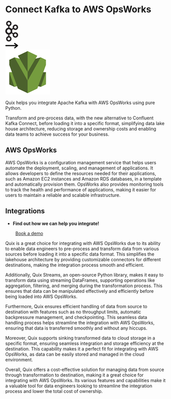 # Connect Kafka to AWS OpsWorks

<div class="connect-images cards blog-grid-card" markdown>
<div>
<img src="../images/kafka_logo.png" width="40px" />
</div>
<div>
<img src="../images/arrow.svg" width="40px" />
</div>
<div>
<img src="./images/aws-opsworks_1.jpg" />
</div>
</div>

Quix helps you integrate Apache Kafka with AWS OpsWorks using pure Python.

Transform and pre-process data, with the new alternative to Confluent Kafka Connect, before loading it into a specific format, simplifying data lake house architecture, reducing storage and ownership costs and enabling data teams to achieve success for your business.

## AWS OpsWorks

AWS OpsWorks is a configuration management service that helps users automate the deployment, scaling, and management of applications. It allows developers to define the resources needed for their applications, such as Amazon EC2 instances and Amazon RDS databases, in a template and automatically provision them. OpsWorks also provides monitoring tools to track the health and performance of applications, making it easier for users to maintain a reliable and scalable infrastructure.

## Integrations

<div class="grid cards" markdown>

- __Find out how we can help you integrate!__

    <a class="md-button md-button--primary" href="https://quix.io/book-a-demo" target="_blank" style="margin:.5rem;">Book a demo</a>

</div>


Quix is a great choice for integrating with AWS OpsWorks due to its ability to enable data engineers to pre-process and transform data from various sources before loading it into a specific data format. This simplifies the lakehouse architecture by providing customizable connectors for different destinations, making the integration process smooth and efficient.

Additionally, Quix Streams, an open-source Python library, makes it easy to transform data using streaming DataFrames, supporting operations like aggregation, filtering, and merging during the transformation process. This ensures that data can be manipulated effectively and efficiently before being loaded into AWS OpsWorks.

Furthermore, Quix ensures efficient handling of data from source to destination with features such as no throughput limits, automatic backpressure management, and checkpointing. This seamless data handling process helps streamline the integration with AWS OpsWorks, ensuring that data is transferred smoothly and without any hiccups.

Moreover, Quix supports sinking transformed data to cloud storage in a specific format, ensuring seamless integration and storage efficiency at the destination. This capability makes it a perfect fit for integrating with AWS OpsWorks, as data can be easily stored and managed in the cloud environment.

Overall, Quix offers a cost-effective solution for managing data from source through transformation to destination, making it a great choice for integrating with AWS OpsWorks. Its various features and capabilities make it a valuable tool for data engineers looking to streamline the integration process and lower the total cost of ownership.

